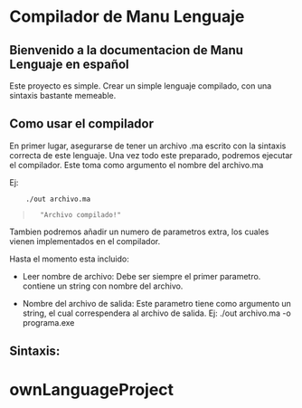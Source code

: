 # Compilador de  Manu Lenguaje

## Bienvenido a la documentacion de Manu Lenguaje en español

Este proyecto es simple. Crear un simple lenguaje compilado, con una sintaxis bastante memeable.


## Como usar el compilador

En primer lugar, asegurarse de tener un archivo .ma escrito con la sintaxis correcta de este lenguaje.
Una vez todo este preparado, podremos ejecutar el compilador. Este toma como argumento el nombre del archivo.ma

Ej:

        ./out archivo.ma
>       "Archivo compilado!"

Tambien podremos añadir un numero de parametros extra, los cuales vienen implementados en el compilador.

Hasta el momento esta incluido:
* Leer nombre de archivo: Debe ser siempre el primer parametro. contiene un string con nombre del archivo.

* Nombre del archivo de salida: Este parametro tiene como argumento un string, el cual correspendera al archivo
de salida. Ej:
        ./out archivo.ma -o programa.exe


## Sintaxis:
# ownLanguageProject
